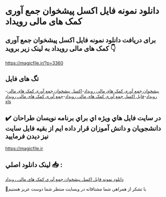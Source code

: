 # دانلود نمونه فایل اکسل پیشخوان جمع آوری کمک های مالی رویداد

## برای دریافت دانلود نمونه فایل اکسل پیشخوان جمع آوری کمک های مالی رویداد به لینک زیر بروید 👇

https://magicfile.ir/?p=3360

## تگ های فایل

-[پیشخوان جمع آوری کمک های مالی رویداد](https://magicfile.ir/product/%d8%a7%da%a9%d8%b3%d9%84-%d9%be%db%8c%d8%b4%d8%ae%d9%88%d8%a7%d9%86%d8%ac%d9%85%d8%b9-%d8%a2%d9%88%d8%b1%db%8c-%da%a9%d9%85%da%a9-%d9%85%d8%a7%d9%84%db%8c-%d8%b1%d9%88%db%8c%d8%af%d8%a7%d8%af/)-[اکسل پیشخوان جمع آوری کمک های مالی رویداد](https://magicfile.ir/product/%d8%a7%da%a9%d8%b3%d9%84-%d9%be%db%8c%d8%b4%d8%ae%d9%88%d8%a7%d9%86%d8%ac%d9%85%d8%b9-%d8%a2%d9%88%d8%b1%db%8c-%da%a9%d9%85%da%a9-%d9%85%d8%a7%d9%84%db%8c-%d8%b1%d9%88%db%8c%d8%af%d8%a7%d8%af/)-[فایل اکسل جمع آوری کمک های مالی رویداد](https://magicfile.ir/product/%d8%a7%da%a9%d8%b3%d9%84-%d9%be%db%8c%d8%b4%d8%ae%d9%88%d8%a7%d9%86%d8%ac%d9%85%d8%b9-%d8%a2%d9%88%d8%b1%db%8c-%da%a9%d9%85%da%a9-%d9%85%d8%a7%d9%84%db%8c-%d8%b1%d9%88%db%8c%d8%af%d8%a7%d8%af/)-[جمع آوری کمک های مالی رویداد xls](https://magicfile.ir/product/%d8%a7%da%a9%d8%b3%d9%84-%d9%be%db%8c%d8%b4%d8%ae%d9%88%d8%a7%d9%86%d8%ac%d9%85%d8%b9-%d8%a2%d9%88%d8%b1%db%8c-%da%a9%d9%85%da%a9-%d9%85%d8%a7%d9%84%db%8c-%d8%b1%d9%88%db%8c%d8%af%d8%a7%d8%af/)

## ✔️ در سايت فايل هاي ويژه اي براي برنامه نويسان طراحان دانشجويان و دانش آموزان قرار داده ايم از بقيه فايل سايت نيز ديدن فرماييد

https://magicfile.ir


## لينک دانلود اصلي 📥 :

[دانلود نمونه فایل اکسل پیشخوان جمع آوری کمک های مالی رویداد](https://magicfile.ir/product/%d8%a7%da%a9%d8%b3%d9%84-%d9%be%db%8c%d8%b4%d8%ae%d9%88%d8%a7%d9%86%d8%ac%d9%85%d8%b9-%d8%a2%d9%88%d8%b1%db%8c-%da%a9%d9%85%da%a9-%d9%85%d8%a7%d9%84%db%8c-%d8%b1%d9%88%db%8c%d8%af%d8%a7%d8%af/) 


🙏با تشکر از همراهي شما مشتاقانه در وبسایت منتظر شما دوست عزیز هستیم


